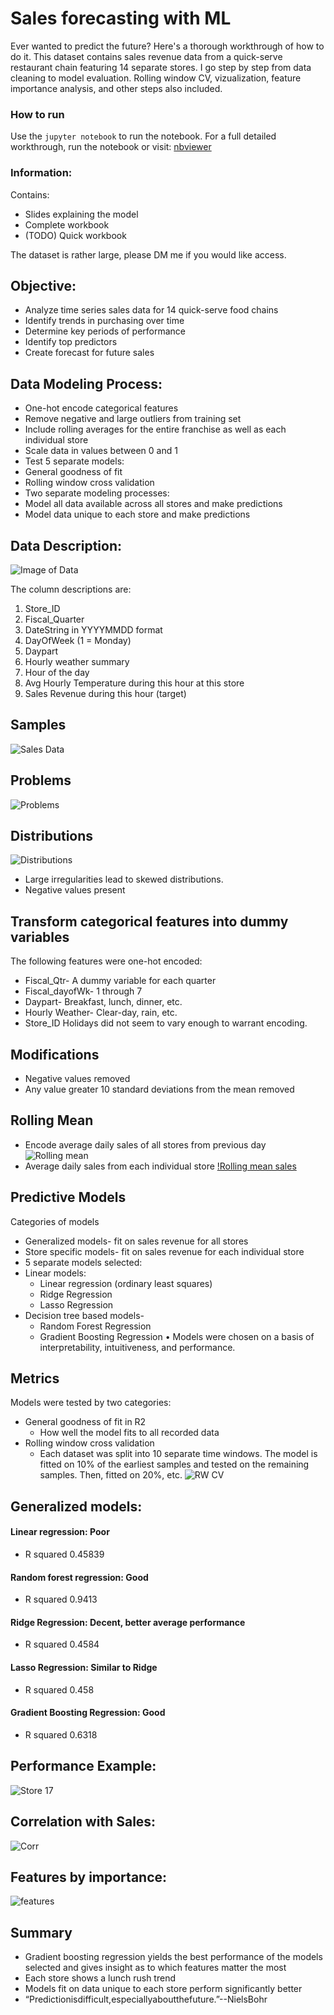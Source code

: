 # Sales forecasting with ML
Ever wanted to predict the future? Here's a thorough workthrough of how to do it. This dataset contains sales revenue data from a quick-serve restaurant chain featuring 14 separate stores. I go step by step from data cleaning to model evaluation. Rolling window CV, vizualization, feature importance analysis, and other steps also included.

### How to run
Use the `jupyter notebook` to run the notebook.
For a full detailed workthrough, run the notebook or visit: [nbviewer](http://nbviewer.jupyter.org/github/areibman/Quick-e-cast/blob/master/Sales%20Forecasting.ipynb)


### Information: 
Contains: 
* Slides explaining the model
* Complete workbook
* (TODO) Quick workbook

The dataset is rather large, please DM me if you would like access.

## Objective:
* Analyze time series sales data for 14 quick-serve food chains
* Identify trends in purchasing over time
* Determine key periods of performance
* Identify top predictors
* Create forecast for future sales

## Data Modeling Process:

* One-hot encode categorical features
* Remove negative and large outliers from training set
* Include rolling averages for the entire franchise as well as each
individual store
* Scale data in values between 0 and 1
* Test 5 separate models:
* General goodness of fit
* Rolling window cross validation
* Two separate modeling processes:
* Model all data available across all stores and make predictions
* Model data unique to each store and make predictions

## Data Description:

![Image of Data](https://raw.githubusercontent.com/areibman/Quick-e-cast/master/Screen%20Shot%202018-04-06%20at%204.51.51%20PM.png)

The column descriptions are:
1. Store_ID
2. Fiscal_Quarter
3. DateString in YYYYMMDD format
4. DayOfWeek (1 = Monday)
5. Daypart
6. Hourly weather summary
7. Hour of the day
8. Avg Hourly Temperature during this hour at this store
9. Sales Revenue during this hour (target)

## Samples

![Sales Data](https://raw.githubusercontent.com/areibman/Quick-e-cast/master/Screen%20Shot%202018-04-06%20at%204.52.04%20PM.png)

## Problems
![Problems](https://raw.githubusercontent.com/areibman/Quick-e-cast/master/Screen%20Shot%202018-04-06%20at%204.52.16%20PM.png)

## Distributions
![Distributions](https://raw.githubusercontent.com/areibman/Quick-e-cast/master/Screen%20Shot%202018-04-06%20at%204.52.28%20PM.png)

* Large irregularities lead to skewed distributions.
* Negative values present

## Transform categorical features into dummy variables
The following features were one-hot encoded:
* Fiscal_Qtr- A dummy variable for each quarter
* Fiscal_dayofWk- 1 through 7
* Daypart- Breakfast, lunch, dinner, etc.
* Hourly Weather- Clear-day, rain, etc.
* Store_ID
Holidays did not seem to vary enough to warrant encoding.

## Modifications
* Negative values removed
* Any value greater 10 standard deviations from the
mean removed

## Rolling Mean
* Encode average daily sales of all stores from previous day
![Rolling mean](https://raw.githubusercontent.com/areibman/Quick-e-cast/master/Screen%20Shot%202018-04-06%20at%204.52.47%20PM.png)
* Average daily sales from each individual store
[!Rolling mean sales](https://raw.githubusercontent.com/areibman/Quick-e-cast/master/Screen%20Shot%202018-04-06%20at%204.53.05%20PM.png)

## Predictive Models
Categories of models
* Generalized models- fit on sales revenue for all
stores
* Store specific models- fit on sales revenue for each
individual store
* 5 separate models selected:
* Linear models:
    * Linear regression (ordinary least squares)
    * Ridge Regression
    * Lasso Regression
* Decision tree based models-
    * Random Forest Regression
    * Gradient Boosting Regression
• Models were chosen on a basis of interpretability, intuitiveness, and performance.

## Metrics

Models were tested by two categories: 
* General goodness of fit in R2
    * How well the model fits to all recorded data 
* Rolling window cross validation
    * Each dataset was split into 10 separate time windows. The model is fitted on 10% of the earliest samples and tested on the remaining samples. Then, fitted on 20%, etc.
![RW CV](https://raw.githubusercontent.com/areibman/Quick-e-cast/master/Screen%20Shot%202018-04-06%20at%204.53.21%20PM.png)

## Generalized models:
#### Linear regression: Poor
* R squared 0.45839

#### Random forest regression: Good
* R squared 0.9413

#### Ridge Regression: Decent, better average performance
* R squared 0.4584

#### Lasso Regression: Similar to Ridge
* R squared 0.458

#### Gradient Boosting Regression: Good
* R squared 0.6318

## Performance Example:
![Store 17](https://raw.githubusercontent.com/areibman/Quick-e-cast/master/Screen%20Shot%202018-04-06%20at%204.58.38%20PM.png)

## Correlation with Sales:
![Corr](https://raw.githubusercontent.com/areibman/Quick-e-cast/master/Screen%20Shot%202018-04-06%20at%205.04.28%20PM.png)

## Features by importance:
![features](https://raw.githubusercontent.com/areibman/Quick-e-cast/master/Screen%20Shot%202018-04-06%20at%205.00.28%20PM.png)

## Summary
* Gradient boosting regression yields the best performance of the models selected and gives insight as to which features matter the most
* Each store shows a lunch rush trend
* Models fit on data unique to each store perform significantly
better
* “Predictionisdifficult,especiallyaboutthefuture.”--NielsBohr

